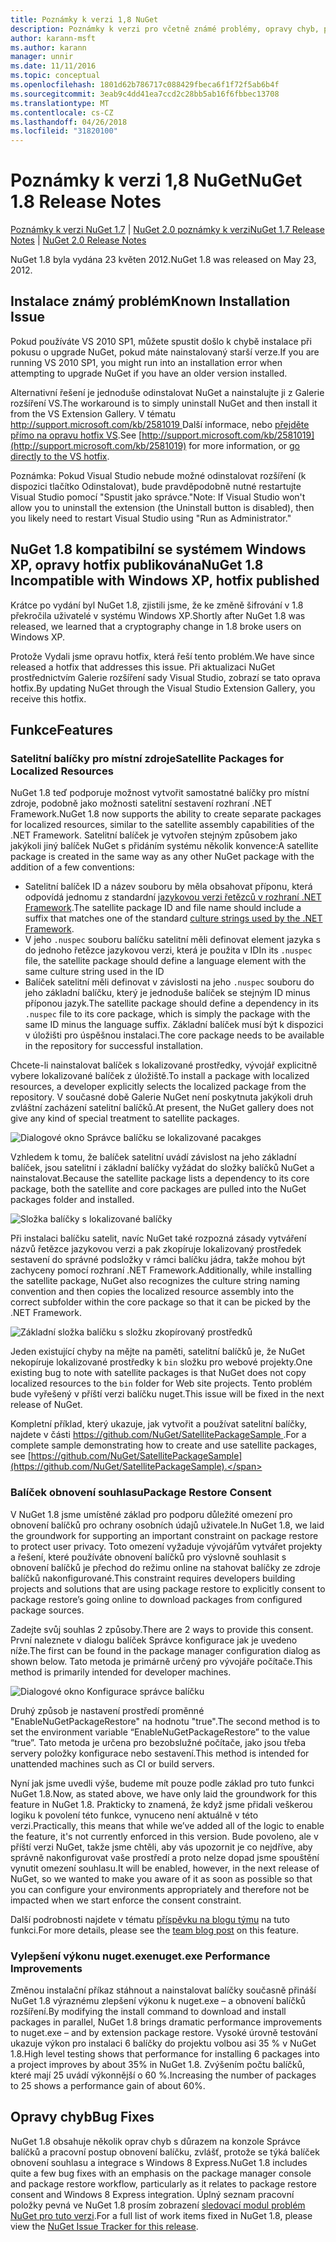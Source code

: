 ```yaml
---
title: Poznámky k verzi 1,8 NuGet
description: Poznámky k verzi pro včetně známé problémy, opravy chyb, přidaných funkcí a chcete 1.8 NuGet.
author: karann-msft
ms.author: karann
manager: unnir
ms.date: 11/11/2016
ms.topic: conceptual
ms.openlocfilehash: 1801d62b786717c088429fbeca6f1f72f5ab6b4f
ms.sourcegitcommit: 3eab9c4dd41ea7ccd2c28bb5ab16f6fbbec13708
ms.translationtype: MT
ms.contentlocale: cs-CZ
ms.lasthandoff: 04/26/2018
ms.locfileid: "31820100"
---
```

# <a name="nuget-18-release-notes"></a><span data-ttu-id="cc8d6-103">Poznámky k verzi 1,8 NuGet</span><span class="sxs-lookup"><span data-stu-id="cc8d6-103">NuGet 1.8 Release Notes</span></span>

<span data-ttu-id="cc8d6-104">[Poznámky k verzi NuGet 1.7](../release-notes/nuget-1.7.md) | [NuGet 2.0 poznámky k verzi](../release-notes/nuget-2.0.md)</span><span class="sxs-lookup"><span data-stu-id="cc8d6-104">[NuGet 1.7 Release Notes](../release-notes/nuget-1.7.md) | [NuGet 2.0 Release Notes](../release-notes/nuget-2.0.md)</span></span>

<span data-ttu-id="cc8d6-105">NuGet 1.8 byla vydána 23 květen 2012.</span><span class="sxs-lookup"><span data-stu-id="cc8d6-105">NuGet 1.8 was released on May 23, 2012.</span></span>

## <a name="known-installation-issue"></a><span data-ttu-id="cc8d6-106">Instalace známý problém</span><span class="sxs-lookup"><span data-stu-id="cc8d6-106">Known Installation Issue</span></span>
<span data-ttu-id="cc8d6-107">Pokud používáte VS 2010 SP1, můžete spustit došlo k chybě instalace při pokusu o upgrade NuGet, pokud máte nainstalovaný starší verze.</span><span class="sxs-lookup"><span data-stu-id="cc8d6-107">If you are running VS 2010 SP1, you might run into an installation error when attempting to upgrade NuGet if you have an older version installed.</span></span>

<span data-ttu-id="cc8d6-108">Alternativní řešení je jednoduše odinstalovat NuGet a nainstalujte ji z Galerie rozšíření VS.</span><span class="sxs-lookup"><span data-stu-id="cc8d6-108">The workaround is to simply uninstall NuGet and then install it from the VS Extension Gallery.</span></span>  <span data-ttu-id="cc8d6-109">V tématu [ http://support.microsoft.com/kb/2581019 ](http://support.microsoft.com/kb/2581019) Další informace, nebo [přejděte přímo na opravu hotfix VS](http://bit.ly/vsixcertfix).</span><span class="sxs-lookup"><span data-stu-id="cc8d6-109">See [http://support.microsoft.com/kb/2581019](http://support.microsoft.com/kb/2581019) for more information, or [go directly to the VS hotfix](http://bit.ly/vsixcertfix).</span></span>

<span data-ttu-id="cc8d6-110">Poznámka: Pokud Visual Studio nebude možné odinstalovat rozšíření (k dispozici tlačítko Odinstalovat), bude pravděpodobně nutné restartujte Visual Studio pomocí "Spustit jako správce."</span><span class="sxs-lookup"><span data-stu-id="cc8d6-110">Note: If Visual Studio won't allow you to uninstall the extension (the Uninstall button is disabled), then you likely need to restart Visual Studio using "Run as Administrator."</span></span>

## <a name="nuget-18-incompatible-with-windows-xp-hotfix-published"></a><span data-ttu-id="cc8d6-111">NuGet 1.8 kompatibilní se systémem Windows XP, opravy hotfix publikována</span><span class="sxs-lookup"><span data-stu-id="cc8d6-111">NuGet 1.8 Incompatible with Windows XP, hotfix published</span></span>

<span data-ttu-id="cc8d6-112">Krátce po vydání byl NuGet 1.8, zjistili jsme, že ke změně šifrování v 1.8 překročila uživatelé v systému Windows XP.</span><span class="sxs-lookup"><span data-stu-id="cc8d6-112">Shortly after NuGet 1.8 was released, we learned that a cryptography change in 1.8 broke users on Windows XP.</span></span>

<span data-ttu-id="cc8d6-113">Protože Vydali jsme opravu hotfix, která řeší tento problém.</span><span class="sxs-lookup"><span data-stu-id="cc8d6-113">We have since released a hotfix that addresses this issue.</span></span>  <span data-ttu-id="cc8d6-114">Při aktualizaci NuGet prostřednictvím Galerie rozšíření sady Visual Studio, zobrazí se tato oprava hotfix.</span><span class="sxs-lookup"><span data-stu-id="cc8d6-114">By updating NuGet through the Visual Studio Extension Gallery, you receive this hotfix.</span></span>

## <a name="features"></a><span data-ttu-id="cc8d6-115">Funkce</span><span class="sxs-lookup"><span data-stu-id="cc8d6-115">Features</span></span>

### <a name="satellite-packages-for-localized-resources"></a><span data-ttu-id="cc8d6-116">Satelitní balíčky pro místní zdroje</span><span class="sxs-lookup"><span data-stu-id="cc8d6-116">Satellite Packages for Localized Resources</span></span>
<span data-ttu-id="cc8d6-117">NuGet 1.8 teď podporuje možnost vytvořit samostatné balíčky pro místní zdroje, podobně jako možnosti satelitní sestavení rozhraní .NET Framework.</span><span class="sxs-lookup"><span data-stu-id="cc8d6-117">NuGet 1.8 now supports the ability to create separate packages for localized resources, similar to the satellite assembly capabilities of the .NET Framework.</span></span>  <span data-ttu-id="cc8d6-118">Satelitní balíček je vytvořen stejným způsobem jako jakýkoli jiný balíček NuGet s přidáním systému několik konvence:</span><span class="sxs-lookup"><span data-stu-id="cc8d6-118">A satellite package is created in the same way as any other NuGet package with the addition of a few conventions:</span></span>

* <span data-ttu-id="cc8d6-119">Satelitní balíček ID a název souboru by měla obsahovat příponu, která odpovídá jednomu z standardní [jazykovou verzi řetězců v rozhraní .NET Framework](http://msdn.microsoft.com/goglobal/bb896001.aspx).</span><span class="sxs-lookup"><span data-stu-id="cc8d6-119">The satellite package ID and file name should include a suffix that matches one of the standard [culture strings used by the .NET Framework](http://msdn.microsoft.com/goglobal/bb896001.aspx).</span></span>
* <span data-ttu-id="cc8d6-120">V jeho `.nuspec` souboru balíčku satelitní měli definovat element jazyka s do jednoho řetězce jazykovou verzi, která je použita v ID</span><span class="sxs-lookup"><span data-stu-id="cc8d6-120">In its `.nuspec` file, the satellite package should define a language element with the same culture string used in the ID</span></span>
* <span data-ttu-id="cc8d6-121">Balíček satelitní měli definovat v závislosti na jeho `.nuspec` souboru do jeho základní balíčku, který je jednoduše balíček se stejným ID minus příponou jazyk.</span><span class="sxs-lookup"><span data-stu-id="cc8d6-121">The satellite package should define a dependency in its `.nuspec` file to its core package, which is simply the package with the same ID minus the language suffix.</span></span>  <span data-ttu-id="cc8d6-122">Základní balíček musí být k dispozici v úložišti pro úspěšnou instalaci.</span><span class="sxs-lookup"><span data-stu-id="cc8d6-122">The core package needs to be available in the repository for successful installation.</span></span>

<span data-ttu-id="cc8d6-123">Chcete-li nainstalovat balíček s lokalizované prostředky, vývojář explicitně vybere lokalizované balíček z úložiště.</span><span class="sxs-lookup"><span data-stu-id="cc8d6-123">To install a package with localized resources, a developer explicitly selects the localized package from the repository.</span></span> <span data-ttu-id="cc8d6-124">V současné době Galerie NuGet není poskytnuta jakýkoli druh zvláštní zacházení satelitní balíčků.</span><span class="sxs-lookup"><span data-stu-id="cc8d6-124">At present, the NuGet gallery does not give any kind of special treatment to satellite packages.</span></span>

![Dialogové okno Správce balíčku se lokalizované pacakges](./media/dlg-w-loc-packs.png)

<span data-ttu-id="cc8d6-126">Vzhledem k tomu, že balíček satelitní uvádí závislost na jeho základní balíček, jsou satelitní i základní balíčky vyžádat do složky balíčků NuGet a nainstalovat.</span><span class="sxs-lookup"><span data-stu-id="cc8d6-126">Because the satellite package lists a dependency to its core package, both the satellite and core packages are pulled into the NuGet packages folder and installed.</span></span>

![Složka balíčky s lokalizované balíčky](./media/fldr-loc-packs.png)

<span data-ttu-id="cc8d6-128">Při instalaci balíčku satelit, navíc NuGet také rozpozná zásady vytváření názvů řetězce jazykovou verzi a pak zkopíruje lokalizovaný prostředek sestavení do správné podsložky v rámci balíčku jádra, takže mohou být zachyceny pomocí rozhraní .NET Framework.</span><span class="sxs-lookup"><span data-stu-id="cc8d6-128">Additionally, while installing the satellite package, NuGet also recognizes the culture string naming convention and then copies the localized resource assembly into the correct subfolder within the core package so that it can be picked by the .NET Framework.</span></span>

![Základní složka balíčku s složku zkopírovaný prostředků](./media/fldr-copied-loc.png)

<span data-ttu-id="cc8d6-130">Jeden existující chyby na mějte na paměti, satelitní balíčků je, že NuGet nekopíruje lokalizované prostředky k `bin` složku pro webové projekty.</span><span class="sxs-lookup"><span data-stu-id="cc8d6-130">One existing bug to note with satellite packages is that NuGet does not copy localized resources to the `bin` folder for Web site projects.</span></span>  <span data-ttu-id="cc8d6-131">Tento problém bude vyřešený v příští verzi balíčku nuget.</span><span class="sxs-lookup"><span data-stu-id="cc8d6-131">This issue will be fixed in the next release of NuGet.</span></span>

<span data-ttu-id="cc8d6-132">Kompletní příklad, který ukazuje, jak vytvořit a používat satelitní balíčky, najdete v části [ https://github.com/NuGet/SatellitePackageSample ](https://github.com/NuGet/SatellitePackageSample).</span><span class="sxs-lookup"><span data-stu-id="cc8d6-132">For a complete sample demonstrating how to create and use satellite packages, see [https://github.com/NuGet/SatellitePackageSample](https://github.com/NuGet/SatellitePackageSample).</span></span>

### <a name="package-restore-consent"></a><span data-ttu-id="cc8d6-133">Balíček obnovení souhlasu</span><span class="sxs-lookup"><span data-stu-id="cc8d6-133">Package Restore Consent</span></span>
<span data-ttu-id="cc8d6-134">V NuGet 1.8 jsme umístěné základ pro podporu důležité omezení pro obnovení balíčků pro ochrany osobních údajů uživatele.</span><span class="sxs-lookup"><span data-stu-id="cc8d6-134">In NuGet 1.8, we laid the groundwork for supporting an important constraint on package restore to protect user privacy.</span></span> <span data-ttu-id="cc8d6-135">Toto omezení vyžaduje vývojářům vytvářet projekty a řešení, které používáte obnovení balíčků pro výslovně souhlasit s obnovení balíčků je přechod do režimu online na stahovat balíčky ze zdroje balíčků nakonfigurované.</span><span class="sxs-lookup"><span data-stu-id="cc8d6-135">This constraint requires developers building projects and solutions that are using package restore to explicitly consent to package restore’s going online to download packages from configured package sources.</span></span>

<span data-ttu-id="cc8d6-136">Zadejte svůj souhlas 2 způsoby.</span><span class="sxs-lookup"><span data-stu-id="cc8d6-136">There are 2 ways to provide this consent.</span></span> <span data-ttu-id="cc8d6-137">První naleznete v dialogu balíček Správce konfigurace jak je uvedeno níže.</span><span class="sxs-lookup"><span data-stu-id="cc8d6-137">The first can be found in the package manager configuration dialog as shown below.</span></span>  <span data-ttu-id="cc8d6-138">Tato metoda je primárně určený pro vývojáře počítače.</span><span class="sxs-lookup"><span data-stu-id="cc8d6-138">This method is primarily intended for developer machines.</span></span>

![Dialogové okno Konfigurace správce balíčku](./media/pr-consent-configdlg.png)

<span data-ttu-id="cc8d6-140">Druhý způsob je nastavení prostředí proměnné "EnableNuGetPackageRestore" na hodnotu "true".</span><span class="sxs-lookup"><span data-stu-id="cc8d6-140">The second method is to set the environment variable “EnableNuGetPackageRestore” to the value “true”.</span></span>  <span data-ttu-id="cc8d6-141">Tato metoda je určena pro bezobslužné počítače, jako jsou třeba servery položky konfigurace nebo sestavení.</span><span class="sxs-lookup"><span data-stu-id="cc8d6-141">This method is intended for unattended machines such as CI or build servers.</span></span>

<span data-ttu-id="cc8d6-142">Nyní jak jsme uvedli výše, budeme mít pouze podle základ pro tuto funkci NuGet 1.8.</span><span class="sxs-lookup"><span data-stu-id="cc8d6-142">Now, as stated above, we have only laid the groundwork for this feature in NuGet 1.8.</span></span>  <span data-ttu-id="cc8d6-143">Prakticky to znamená, že když jsme přidali veškerou logiku k povolení této funkce, vynuceno není aktuálně v této verzi.</span><span class="sxs-lookup"><span data-stu-id="cc8d6-143">Practically, this means that while we’ve added all of the logic to enable the feature, it's not currently enforced in this version.</span></span> <span data-ttu-id="cc8d6-144">Bude povoleno, ale v příští verzi NuGet, takže jsme chtěli, aby vás upozornit je co nejdříve, aby správně nakonfigurovat vaše prostředí a proto nelze dopad jsme spouštění vynutit omezení souhlasu.</span><span class="sxs-lookup"><span data-stu-id="cc8d6-144">It will be enabled, however, in the next release of NuGet, so we wanted to make you aware of it as soon as possible so that you can configure your environments appropriately and therefore not be impacted when we start enforce the consent constraint.</span></span>

<span data-ttu-id="cc8d6-145">Další podrobnosti najdete v tématu [příspěvku na blogu týmu](http://blog.nuget.org/20120518/package-restore-and-consent.html) na tuto funkci.</span><span class="sxs-lookup"><span data-stu-id="cc8d6-145">For more details, please see the [team blog post](http://blog.nuget.org/20120518/package-restore-and-consent.html) on this feature.</span></span>

### <a name="nugetexe-performance-improvements"></a><span data-ttu-id="cc8d6-146">Vylepšení výkonu nuget.exe</span><span class="sxs-lookup"><span data-stu-id="cc8d6-146">nuget.exe Performance Improvements</span></span>
<span data-ttu-id="cc8d6-147">Změnou instalační příkaz stáhnout a nainstalovat balíčky současně přináší NuGet 1.8 výraznému zlepšení výkonu k nuget.exe – a obnovení balíčků rozšíření.</span><span class="sxs-lookup"><span data-stu-id="cc8d6-147">By modifying the install command to download and install packages in parallel, NuGet 1.8 brings dramatic performance improvements to nuget.exe – and by extension package restore.</span></span>  <span data-ttu-id="cc8d6-148">Vysoké úrovně testování ukazuje výkon pro instalaci 6 balíčky do projektu volbou asi 35 % v NuGet 1.8.</span><span class="sxs-lookup"><span data-stu-id="cc8d6-148">High level testing shows that performance for installing 6 packages into a project improves by about 35% in NuGet 1.8.</span></span>  <span data-ttu-id="cc8d6-149">Zvýšením počtu balíčků, které mají 25 uvádí výkonnější o 60 %.</span><span class="sxs-lookup"><span data-stu-id="cc8d6-149">Increasing the number of packages to 25 shows a performance gain of about 60%.</span></span>

## <a name="bug-fixes"></a><span data-ttu-id="cc8d6-150">Opravy chyb</span><span class="sxs-lookup"><span data-stu-id="cc8d6-150">Bug Fixes</span></span>
<span data-ttu-id="cc8d6-151">NuGet 1.8 obsahuje několik oprav chyb s důrazem na konzole Správce balíčků a pracovní postup obnovení balíčku, zvlášť, protože se týká balíček obnovení souhlasu a integrace s Windows 8 Express.</span><span class="sxs-lookup"><span data-stu-id="cc8d6-151">NuGet 1.8 includes quite a few bug fixes with an emphasis on the package manager console and package restore workflow, particularly as it relates to package restore consent and Windows 8 Express integration.</span></span>
<span data-ttu-id="cc8d6-152">Úplný seznam pracovní položky pevná ve NuGet 1.8 prosím zobrazení [sledovací modul problém NuGet pro tuto verzi](http://nuget.codeplex.com/workitem/list/advanced?keyword=&status=Closed&type=All&priority=All&release=NuGet%201.8&assignedTo=All&component=All&sortField=Votes&sortDirection=Descending&page=0).</span><span class="sxs-lookup"><span data-stu-id="cc8d6-152">For a full list of work items fixed in NuGet 1.8, please view the [NuGet Issue Tracker for this release](http://nuget.codeplex.com/workitem/list/advanced?keyword=&status=Closed&type=All&priority=All&release=NuGet%201.8&assignedTo=All&component=All&sortField=Votes&sortDirection=Descending&page=0).</span></span>
